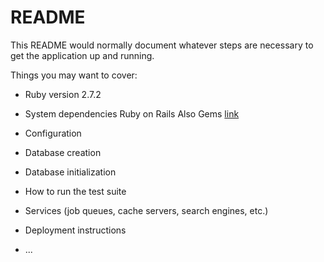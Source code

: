 # README

This README would normally document whatever steps are necessary to get the
application up and running.

Things you may want to cover:

* Ruby version
  2.7.2
* System dependencies
  Ruby on Rails
  Also Gems 
  [link](https://r-docs.synapse.org/articles/systemDependencies.html)
  
* Configuration
  
* Database creation

* Database initialization

* How to run the test suite

* Services (job queues, cache servers, search engines, etc.)

* Deployment instructions

* ...
